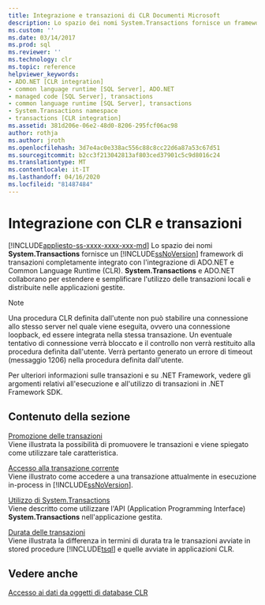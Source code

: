 ```yaml
---
title: Integrazione e transazioni di CLR Documenti Microsoft
description: Lo spazio dei nomi System.Transactions fornisce un framework di transazioni completamente integrato con l'integrazione CLR di ADO.NET e SQL Server.
ms.custom: ''
ms.date: 03/14/2017
ms.prod: sql
ms.reviewer: ''
ms.technology: clr
ms.topic: reference
helpviewer_keywords:
- ADO.NET [CLR integration]
- common language runtime [SQL Server], ADO.NET
- managed code [SQL Server], transactions
- common language runtime [SQL Server], transactions
- System.Transactions namespace
- transactions [CLR integration]
ms.assetid: 381d206e-06e2-48d0-8206-295fcf06ac98
author: rothja
ms.author: jroth
ms.openlocfilehash: 3d7e4ac0e338ac556c88c8cc22d6a87a53c67d51
ms.sourcegitcommit: b2cc3f213042813af803ced37901c5c9d8016c24
ms.translationtype: MT
ms.contentlocale: it-IT
ms.lasthandoff: 04/16/2020
ms.locfileid: "81487484"
---
```

# <a name="clr-integration-and-transactions"></a>Integrazione con CLR e transazioni
[!INCLUDE[appliesto-ss-xxxx-xxxx-xxx-md](../../includes/appliesto-ss-xxxx-xxxx-xxx-md.md)]
  Lo spazio dei nomi **System.Transactions** fornisce un [!INCLUDE[ssNoVersion](../../includes/ssnoversion-md.md)] framework di transazioni completamente integrato con l'integrazione di ADO.NET e Common Language Runtime (CLR). **System.Transactions** e ADO.NET collaborano per estendere e semplificare l'utilizzo delle transazioni locali e distribuite nelle applicazioni gestite.  
  
> [!NOTE]  
>  Una procedura CLR definita dall'utente non può stabilire una connessione allo stesso server nel quale viene eseguita, ovvero una connessione loopback, ed essere integrata nella stessa transazione. Un eventuale tentativo di connessione verrà bloccato e il controllo non verrà restituito alla procedura definita dall'utente. Verrà pertanto generato un errore di timeout (messaggio 1206) nella procedura definita dall'utente.  
  
 Per ulteriori informazioni sulle transazioni e su .NET Framework, vedere gli argomenti relativi all'esecuzione e all'utilizzo di transazioni in .NET Framework SDK.  
  
## <a name="in-this-section"></a>Contenuto della sezione  
 [Promozione delle transazioni](../../relational-databases/clr-integration-data-access-transactions/transaction-promotion.md)  
 Viene illustrata la possibilità di promuovere le transazioni e viene spiegato come utilizzare tale caratteristica.  
  
 [Accesso alla transazione corrente](../../relational-databases/clr-integration-data-access-transactions/accessing-the-current-transaction.md)  
 Viene illustrato come accedere a una transazione attualmente in esecuzione in-process in [!INCLUDE[ssNoVersion](../../includes/ssnoversion-md.md)].  
  
 [Utilizzo di System.Transactions](../../relational-databases/clr-integration-data-access-transactions/using-system-transactions.md)  
 Viene descritto come utilizzare l'API (Application Programming Interface) **System.Transactions** nell'applicazione gestita.  
  
 [Durata delle transazioni](../../relational-databases/clr-integration-data-access-transactions/transaction-lifetimes.md)  
 Viene illustrata la differenza in termini di durata tra le transazioni avviate in stored procedure [!INCLUDE[tsql](../../includes/tsql-md.md)] e quelle avviate in applicazioni CLR.  
  
## <a name="see-also"></a>Vedere anche  
 [Accesso ai dati da oggetti di database CLR](../../relational-databases/clr-integration/data-access/data-access-from-clr-database-objects.md)  
  
  
